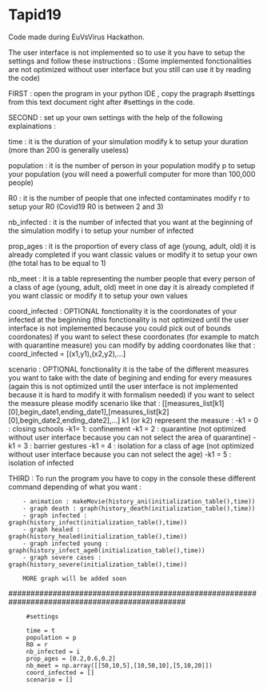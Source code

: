 # Tapid19

Code made during EuVsVirus Hackathon.

The user interface is not implemented so to use it you have to setup the settings and follow these instructions :
(Some implemented fonctionalities are not optimized without user interface but you still can use it by reading the code)

FIRST : open the program in your python IDE , copy the pragraph #settings from this text document right after #settings in the code.

SECOND : set up your own settings with the help of the following explainations :

time  : it is the duration of your simulation
         modify k to setup your duration (more than 200 is generally useless)
         
population : it is the number of person in your population
              modify p to setup your population (you will need a powerfull computer for more than 100,000 people)

R0 : it is the number of people that one infected contaminates
      modify r to setup your R0 (Covid19 R0 is between 2 and 3)
      
nb_infected : it is the number of infected that you want at the beginning of the simulation
              modify i to setup your number of infected

prop_ages : it is the proportion of every class of age (young, adult, old)
              it is already completed if you want classic values or modify it to setup your own (the total has to be equal to 1)

nb_meet : it is a table representing the number people that every person of a class of age (young, adult, old) meet in one day 
          it is already completed if you want classic or modify it to setup your own values

coord_infected : OPTIONAL fonctionality
                  it is the coordonates of your infected at the beginning (this fonctionality is not optimized until the user interface 
                   is not implemented because you could pick out of bounds coordonates)
                  if you want to select these coordonates (for example to match with quarantine measure) you can modify by adding 
                  coordonates like that : coord_infected = [(x1,y1),(x2,y2),...]

scenario : OPTIONAL fonctionality
            it is the tabe of the different measures you want to take with the date of begining and ending for every measures 
           (again this is not optimized until the user interface is not implemented because it is hard to modify it with formalism needed)
              if you want to select the measure please modify scenario like that :
              [[measures_list[k1][0],begin_date1,ending_date1],[measures_list[k2][0],begin_date2,ending_date2],...]
              k1 (or k2) represent the measure : 
                  -k1 = 0 : closing schools
                  -k1= 1: confinement
                  -k1 = 2 : quarantine (not optimized without user interface because you can not select the area of quarantine)
                  -k1 = 3 : barrier gestures
                  -k1 = 4 : isolation for a class of age (not optimized without user interface because you can not select the age)
                  -k1 = 5 : isolation of infected

THIRD : To run the program you have to copy in the console these different command depending of what you want :
         
        - animation : makeMovie(history_ani(initialization_table(),time))
        - graph death : graph(history_death(initialization_table(),time))
        - graph infected : graph(history_infect(initialization_table(),time))
        - graph healed : graph(history_healed(initialization_table(),time))
        - graph infected young : graph(history_infect_age0(initialization_table(),time))
        - graph severe cases : graph(history_severe(initialization_table(),time))
        
        MORE graph will be added soon


################################################################################################


         #settings

         time = t
         population = p
         R0 = r
         nb_infected = i
         prop_ages = [0.2,0.6,0.2]
         nb_meet = np.array([[50,10,5],[10,50,10],[5,10,20]])
         coord_infected = []
         scenario = []
